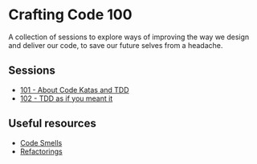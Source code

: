 # Crafting Code 100

A collection of sessions to explore ways of improving the way we design and deliver our code, to save our future selves from a headache.

## Sessions

- [101 - About Code Katas and TDD](./101/)
- [102 - TDD as if you meant it](./102/)

<!--
## Potential Sessions

- DDD
- CRC Cards
- Mocking
- Outside In/Inside Out
- Constraints
- SOLID (an awareness of)
- OOP vs FP
- CUPID
-->

## Useful resources

- [Code Smells](https://refactoring.guru/refactoring/smells)
- [Refactorings](https://refactoring.guru/refactoring/techniques)
